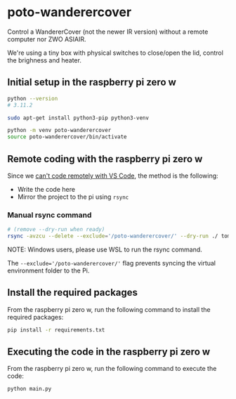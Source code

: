 # poto-wanderercover

Control a WandererCover (not the newer IR version) without a remote computer nor ZWO ASIAIR.

We're using a tiny box with physical switches to close/open the lid, control the brighness and heater.

## Initial setup in the raspberry pi zero w

```bash
python --version
# 3.11.2

sudo apt-get install python3-pip python3-venv

python -m venv poto-wanderercover
source poto-wanderercover/bin/activate
```

## Remote coding with the raspberry pi zero w

Since we [can't code remotely with VS Code](https://github.com/microsoft/vscode-remote-release/issues/669#issuecomment-640986010), the method is the following:

- Write the code here
- Mirror the project to the pi using `rsync`

### Manual rsync command

```bash
# (remove --dry-run when ready)
rsync -avzcu --delete --exclude='/poto-wanderercover/' --dry-run ./ tom@192.168.10.112:/home/tom/poto-wanderercover/
```

NOTE: Windows users, please use WSL to run the rsync command.

The `--exclude='/poto-wanderercover/'` flag prevents syncing the virtual environment folder to the Pi.

## Install the required packages

From the raspberry pi zero w, run the following command to install the required packages:

```bash
pip install -r requirements.txt
```

## Executing the code in the raspberry pi zero w

From the raspberry pi zero w, run the following command to execute the code:

```bash
python main.py
```
